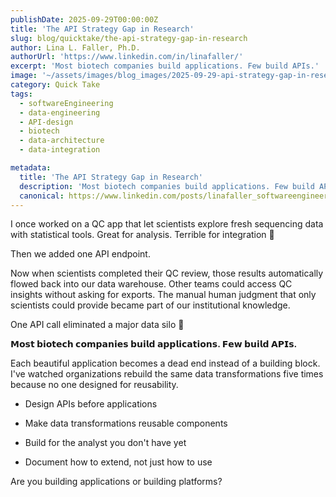 ```yaml
---
publishDate: 2025-09-29T00:00:00Z
title: 'The API Strategy Gap in Research'
slug: blog/quicktake/the-api-strategy-gap-in-research
author: Lina L. Faller, Ph.D.
authorUrl: 'https://www.linkedin.com/in/linafaller/'
excerpt: 'Most biotech companies build applications. Few build APIs.'
image: '~/assets/images/blog_images/2025-09-29-api-strategy-gap-in-research.png'
category: Quick Take
tags:
  - softwareEngineering
  - data-engineering
  - API-design
  - biotech
  - data-architecture
  - data-integration

metadata:
  title: 'The API Strategy Gap in Research'
  description: 'Most biotech companies build applications. Few build APIs.'
  canonical: https://www.linkedin.com/posts/linafaller_softwareengineering-dataengineering-apidesign-activity-7378398254452912128-UkU5?utm_source=share&utm_medium=member_desktop&rcm=ACoAAATZB5MBqJ_1K5vjD4H8pzXOCeXJAzwKjQs
---
```


I once worked on a QC app that let scientists explore fresh sequencing data with statistical tools. Great for analysis. Terrible for integration 🫣

Then we added one API endpoint.

Now when scientists completed their QC review, those results automatically flowed back into our data warehouse. Other teams could access QC insights without asking for exports. The manual human judgment that only scientists could provide became part of our institutional knowledge.

One API call eliminated a major data silo 🚀

**𝗠𝗼𝘀𝘁 𝗯𝗶𝗼𝘁𝗲𝗰𝗵 𝗰𝗼𝗺𝗽𝗮𝗻𝗶𝗲𝘀 𝗯𝘂𝗶𝗹𝗱 𝗮𝗽𝗽𝗹𝗶𝗰𝗮𝘁𝗶𝗼𝗻𝘀. 𝗙𝗲𝘄 𝗯𝘂𝗶𝗹𝗱 𝗔𝗣𝗜𝘀.**

Each beautiful application becomes a dead end instead of a building block. I've watched organizations rebuild the same data transformations five times because no one designed for reusability.

- Design APIs before applications

- Make data transformations reusable components

- Build for the analyst you don't have yet

- Document how to extend, not just how to use

Are you building applications or building platforms?
